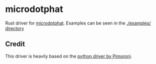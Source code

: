 # microdotphat

Rust driver for [microdotphat](https://shop.pimoroni.com/en-us/products/microdot-phat). Examples can be seen in the [./examples/ directory](./examples/)

## Credit

This driver is heavily based on the [python driver by Pimoroni](https://github.com/pimoroni/microdot-phat).
